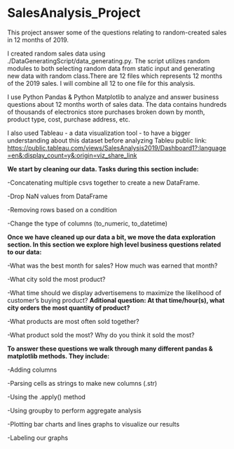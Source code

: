 # SalesAnalysis_Project
This project answer some of the questions relating to random-created sales in 12 months of 2019.

I created random sales data using ./DataGeneratingScript/data_generating.py. The script utilizes random modules to both selecting random data from static input and generating new data with random class.There are 12 files which represents 12 months of the 2019 sales. I will combine all 12 to one file for this analysis.

I use Python Pandas & Python Matplotlib to analyze and answer business questions about 12 months worth of sales data. The data contains hundreds of thousands of electronics store purchases broken down by month, product type, cost, purchase address, etc.

I also used Tableau - a data visualization tool - to have a bigger understanding about this dataset before analyzing
Tableu public link: https://public.tableau.com/views/SalesAnalysis2019/Dashboard1?:language=en&:display_count=y&:origin=viz_share_link

**We start by cleaning our data. Tasks during this section include:**

-Concatenating multiple csvs together to create a new DataFrame.

-Drop NaN values from DataFrame

-Removing rows based on a condition

-Change the type of columns (to_numeric, to_datetime)


**Once we have cleaned up our data a bit, we move the data exploration section. In this section we explore high level business questions related to our data:**

-What was the best month for sales? How much was earned that month?

-What city sold the most product?

-What time should we display advertisemens to maximize the likelihood of customer’s buying product?
**Aditional question: At that time/hour(s), what city orders the most quantity of product?**

-What products are most often sold together?

-What product sold the most? Why do you think it sold the most?


**To answer these questions we walk through many different pandas & matplotlib methods. They include:**

-Adding columns

-Parsing cells as strings to make new columns (.str)

-Using the .apply() method

-Using groupby to perform aggregate analysis

-Plotting bar charts and lines graphs to visualize our results

-Labeling our graphs

